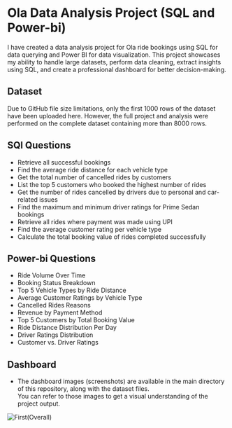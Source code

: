 # Ola Data Analysis Project (SQL and Power-bi)
I have created a  data analysis project for Ola ride bookings using SQL for data querying and Power BI for data visualization. This project showcases my ability to handle large datasets, perform data cleaning, extract insights using SQL, and create a professional dashboard for better decision-making.
## Dataset
 Due to GitHub file size limitations, only the first 1000 rows of the dataset have been uploaded here. However, the full project and analysis were performed on the complete dataset containing more than 8000 rows.
## SQl Questions
 - Retrieve all successful bookings<br>
 - Find the average ride distance for each vehicle type<br>
 - Get the total number of cancelled rides by customers<br>
 - List the top 5 customers who booked the highest number of rides<br>
 - Get the number of rides cancelled by drivers due to personal and car-related issues<br>
 - Find the maximum and minimum driver ratings for Prime Sedan bookings<br>
 - Retrieve all rides where payment was made using UPI<br>
 - Find the average customer rating per vehicle type<br>
 - Calculate the total booking value of rides completed successfully
## Power-bi Questions
- Ride Volume Over Time<br>
- Booking Status Breakdown<br>
- Top 5 Vehicle Types by Ride Distance<br>
- Average Customer Ratings by Vehicle Type<br>
- Cancelled Rides Reasons<br>
- Revenue by Payment Method<br>
- Top 5 Customers by Total Booking Value<br>
- Ride Distance Distribution Per Day<br>
- Driver Ratings Distribution<br>
- Customer vs. Driver Ratings
## Dashboard
- The dashboard images (screenshots) are available in the main directory of this repository, along with the dataset files.  
You can refer to those images to get a visual understanding of the project output.<br>

![First(Overall)](https://github.com/user-attachments/assets/f681a7b7-a9ea-4908-b2cf-e6f6b659fd09)


